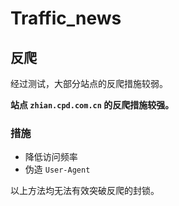 # Traffic_news

## 反爬

经过测试，大部分站点的反爬措施较弱。

**站点 `zhian.cpd.com.cn` 的反爬措施较强。**

### 措施

* 降低访问频率
* 伪造 `User-Agent`

以上方法均无法有效突破反爬的封锁。
